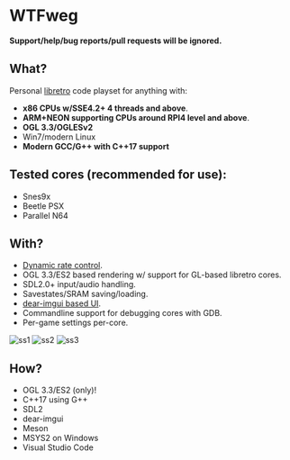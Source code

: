 # WTFweg

**Support/help/bug reports/pull requests will be ignored.**

## What?

Personal [libretro](https://www.libretro.com) code playset for anything with:

* **x86 CPUs w/SSE4.2+ 4 threads and above**.
* **ARM+NEON supporting CPUs around RPI4 level and above**.
* **OGL 3.3/OGLESv2**
* Win7/modern Linux
* **Modern GCC/G++ with C++17 support**


## Tested cores (recommended for use):

* Snes9x
* Beetle PSX
* Parallel N64

## With?

* [Dynamic rate control](https://docs.libretro.com/development/cores/dynamic-rate-control/).
* OGL 3.3/ES2 based rendering w/ support for GL-based libretro cores.
* SDL2.0+ input/audio handling.
* Savestates/SRAM saving/loading.
* [dear-imgui based UI](https://github.com/ocornut/imgui).
* Commandline support for debugging cores with GDB.
* Per-game settings per-core.



![ss1](https://user-images.githubusercontent.com/56025978/163493614-c992cfd3-78d5-4579-87aa-53b580f70305.png)
![ss2](https://user-images.githubusercontent.com/56025978/163493616-6dd1bae6-6aab-4a64-9c20-88ece03bdd52.png)
![ss3](https://user-images.githubusercontent.com/56025978/163493617-5db73c9e-44f3-4caa-8283-57a17e90e0f3.png)

## How?

* OGL 3.3/ES2 (only)!
* C++17 using G++
* SDL2
* dear-imgui
* Meson
* MSYS2 on Windows
* Visual Studio Code
